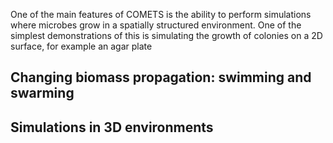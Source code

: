 One of the main features of COMETS is the ability to perform simulations 
where microbes grow in a spatially structured environment. One of the simplest 
demonstrations of this is simulating the growth of colonies on a 2D surface, for 
example an agar plate


## Changing biomass propagation: swimming and swarming


## Simulations in 3D environments


